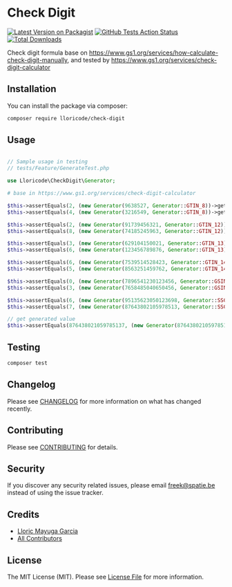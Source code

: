 # Check Digit

[![Latest Version on Packagist](https://img.shields.io/packagist/v/lloricode/check-digit.svg?style=flat-square)](https://packagist.org/packages/lloricode/check-digit)
[![GitHub Tests Action Status](https://img.shields.io/github/workflow/status/lloricode/check-digit/Tests?label=tests)](https://github.com/lloricode/check-digit/actions?query=workflow%3ATests+branch%3Amaster)
[![Total Downloads](https://img.shields.io/packagist/dt/lloricode/check-digit.svg?style=flat-square)](https://packagist.org/packages/lloricode/check-digit)


Check digit formula base on https://www.gs1.org/services/how-calculate-check-digit-manually,
and tested by https://www.gs1.org/services/check-digit-calculator

## Installation

You can install the package via composer:

```bash
composer require lloricode/check-digit
```

## Usage

``` php

// Sample usage in testing
// tests/Feature/GenerateTest.php

use Lloricode\CheckDigit\Generator;

# base in https://www.gs1.org/services/check-digit-calculator

$this->assertEquals(2, (new Generator(9638527, Generator::GTIN_8))->getCheckDigit());
$this->assertEquals(4, (new Generator(3216549, Generator::GTIN_8))->getCheckDigit());

$this->assertEquals(2, (new Generator(91739456321, Generator::GTIN_12))->getCheckDigit());
$this->assertEquals(8, (new Generator(74185245963, Generator::GTIN_12))->getCheckDigit());

$this->assertEquals(3, (new Generator(629104150021, Generator::GTIN_13))->getCheckDigit());
$this->assertEquals(6, (new Generator(123456789876, Generator::GTIN_13))->getCheckDigit());

$this->assertEquals(6, (new Generator(7539514528423, Generator::GTIN_14))->getCheckDigit());
$this->assertEquals(5, (new Generator(8563251459762, Generator::GTIN_14))->getCheckDigit());

$this->assertEquals(0, (new Generator(7896541230123456, Generator::GSIN))->getCheckDigit());
$this->assertEquals(3, (new Generator(7658485040650456, Generator::GSIN))->getCheckDigit());

$this->assertEquals(6, (new Generator(95135623050123698, Generator::SSCC))->getCheckDigit());
$this->assertEquals(7, (new Generator(87643802105978513, Generator::SSCC))->getCheckDigit())

// get generated value
$this->assertEquals(876438021059785137, (new Generator(87643802105978513, Generator::SSCC))->getValue());
```

## Testing

``` bash
composer test
```

## Changelog

Please see [CHANGELOG](CHANGELOG.md) for more information on what has changed recently.

## Contributing

Please see [CONTRIBUTING](.github/CONTRIBUTING.md) for details.

## Security

If you discover any security related issues, please email freek@spatie.be instead of using the issue tracker.

## Credits

- [Lloric Mayuga Garcia](https://github.com/lloricode)
- [All Contributors](../../contributors)

## License

The MIT License (MIT). Please see [License File](LICENSE.md) for more information.
